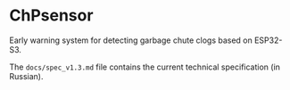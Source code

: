 # ChPsensor

Early warning system for detecting garbage chute clogs based on ESP32-S3.

The `docs/spec_v1.3.md` file contains the current technical specification (in Russian).
